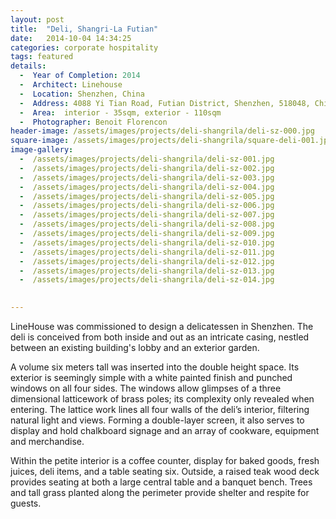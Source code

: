```yaml
---
layout: post
title:  "Deli, Shangri-La Futian"
date:   2014-10-04 14:34:25
categories: corporate hospitality
tags: featured
details:
  -  Year of Completion: 2014
  -  Architect: Linehouse
  -  Location: Shenzhen, China
  -  Address: 4088 Yi Tian Road, Futian District, Shenzhen, 518048, China
  -  Area:  interior - 35sqm, exterior - 110sqm 
  -  Photographer: Benoit Florencon
header-image: /assets/images/projects/deli-shangrila/deli-sz-000.jpg
square-image: /assets/images/projects/deli-shangrila/square-deli-001.jpg
image-gallery:
  -  /assets/images/projects/deli-shangrila/deli-sz-001.jpg
  -  /assets/images/projects/deli-shangrila/deli-sz-002.jpg
  -  /assets/images/projects/deli-shangrila/deli-sz-003.jpg
  -  /assets/images/projects/deli-shangrila/deli-sz-004.jpg
  -  /assets/images/projects/deli-shangrila/deli-sz-005.jpg
  -  /assets/images/projects/deli-shangrila/deli-sz-006.jpg
  -  /assets/images/projects/deli-shangrila/deli-sz-007.jpg
  -  /assets/images/projects/deli-shangrila/deli-sz-008.jpg
  -  /assets/images/projects/deli-shangrila/deli-sz-009.jpg
  -  /assets/images/projects/deli-shangrila/deli-sz-010.jpg
  -  /assets/images/projects/deli-shangrila/deli-sz-011.jpg
  -  /assets/images/projects/deli-shangrila/deli-sz-012.jpg
  -  /assets/images/projects/deli-shangrila/deli-sz-013.jpg
  -  /assets/images/projects/deli-shangrila/deli-sz-014.jpg
  

---
```

LineHouse was commissioned to design a delicatessen in Shenzhen. The deli is conceived from both inside and out as an intricate casing, nestled between an existing building's lobby and an exterior garden.  

A volume six meters tall was inserted into the double height space. Its exterior is seemingly simple with a white painted finish and punched windows on all four sides. The windows allow glimpses of a three dimensional latticework of brass poles; its complexity only revealed when entering. The lattice work lines all four walls of the deli’s interior, filtering natural light and views. Forming a double-layer screen, it also serves to display and hold chalkboard signage and an array of cookware, equipment and merchandise. 

Within the petite interior is a coffee counter, display for baked goods, fresh juices, deli items, and a table seating six. Outside, a raised teak wood deck provides seating at both a large central table and a banquet bench. Trees and tall grass planted along the perimeter provide shelter and respite for guests. 
